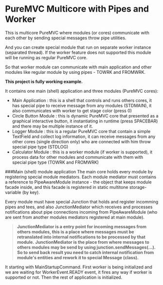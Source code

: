 # PureMVC Multicore with Pipes and Worker

This is multicore PureMVC where modules (or cores) communicate with each other by sending special messages throw pipe utilities. 

And you can create special module that run on separate worker instance (separated thread). If the worker feature does not supported this module will be running as regular PureMVC core. 

So that worker module can communicate with main application and other modules like regular module by using pipes - TOWRK and FROMWRK.

**This project is fully working example.**

It contains one main (shell) application and three modules (PureMVC cores):
- Main Application : this is a shell that controls and runs others cores, it has special pipe to receive message from any modules (STDMAIN), it also communicates with worker to get stage color (press 0) 
- Circle Button Module : this is dynamic PureMVC core that presented as a graphical interactive button, it instantiating in runtime (press SPACEBAR) and there may be multiple instance of it.
- Logger Module : this is a regular PureMVC core that contain a simple TextField and collect log information, it can receive messages from any other cores (single direction only) who are connected with him throw special pipe type (STDLOG)
- Calculator Module : this is a worker module (if worker is supported), it process data for other modules and communicate with them with special pipe type (TOWRK and FROMWRK)

###Main (shell) module application
The main core holds every module by registering special module mediators. Each module mediator must contains a reference to PipeAwareModule instance - the object that keeps module facade inside, and this facade is registered in static multitone storage-variable (by key). 

Every module must have special Junction that holds and register incomming pipes and tees, and also JunctionMediator which receives and processes notifications about pipe connections incoming from PipeAwareModule (who are sent from another modules mediators registered at main module). 
> **JunctionMediator is a entry point for incoming messages from others modules, this is a place where messages must be retranslated into internal notifications to be processed by that module.**
> **JunctionMediator is the place from where messages to others modules may be send by using junction.sendMessages(...). So to send back result you need to catch internal notification from module's entities and rework it to special Message (class).**

It starting with MainStartupCommand. First worker is being initialized and we are waiting for WorkerEvent.READY event, it fires any way if worker is supported or not. Then the rest of application is initialized.
